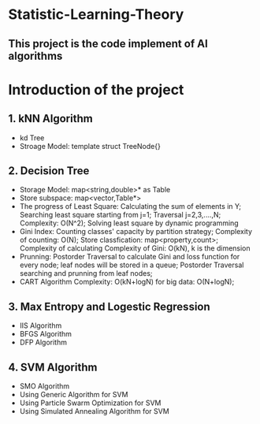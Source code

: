 # Statistic-Learning-Theory
## This project is the code implement of AI algorithms

# Introduction of the project

## 1. kNN Algorithm
* kd Tree
* Stroage Model: template<class Elemtype> struct TreeNode{}
 
## 2. Decision Tree
* Storage Model: map<string,double>* as Table
* Store subspace: map<vector<double>,Table*>
* The progress of Least Square:
 Calculating the sum of elements in Y;
 Searching least square starting from j=1;
 Traversal j=2,3,....,N;
 Complexity: O(N^2);
 Solving least square by dynamic programming
* Gini Index:
 Counting classes' capacity by partition strategy;
 Complexity of counting: O(N);
 Store classfication: map<property,count>;
 Complexity of calculating Complexity of Gini: O(kN), k is the dimension
* Prunning:
 Postorder Traversal to calculate Gini and loss function for every node;
 leaf nodes will be stored in a queue;
 Postorder Traversal searching and prunning from leaf nodes;
 * CART Algorithm Complexity: O(kN+logN) for big data: O(N+logN);
 
## 3. Max Entropy and Logestic Regression
* IIS Algorithm
* BFGS Algorithm
* DFP Algorithm

## 4. SVM Algorithm
* SMO Algorithm
* Using Generic Algorithm for SVM
* Using Particle Swarm Optimization for SVM
* Using Simulated Annealing Algorithm for SVM
